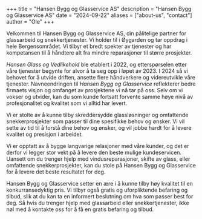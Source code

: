 +++
title = "Hansen Bygg og Glasservice AS"
description = "Hansen Bygg og Glasservice AS"
date = "2024-09-22"
aliases = ["about-us", "contact"]
author = "Ole"
+++

Velkommen til Hansen Bygg og Glasservice AS, din pålitelige partner for glassarbeid og snekkertjenester. Vi holder til i Øygarden og tar oppdrag i hele Bergensområdet. Vi tilbyr et bredt spekter av tjenester og har kompetansen til å håndtere alt fra mindre reparasjoner til større prosjekter. 

*Hansen Glass og Vedlikehold* ble etablert i 2022, og etterspørselen etter våre tjenester begynte for alvor å ta seg opp i løpet av 2023. I 2024 så vi behovet for å utvide driften, ansette flere håndverkere og videreutvikle våre tjenester. Navneendringen til *Hansen Bygg og Glasservice* reflekterer bedre firmaets visjon og omfanget av prosjektene vi nå tar på oss. Selv om vi vokser og utvider, kan du som kunde fortsatt forvente samme høye nivå av profesjonalitet og kvalitet som vi alltid har levert.

Vi er stolte av å kunne tilby skreddersydde glassløsninger og omfattende snekkerprosjekter som passer til dine spesifikke behov og ønsker. Vi vil sette av tid til å forstå dine behov og ønsker, og vil jobbe hardt for å levere kvalitet og presisjon i arbeidet.

Vi er opptatt av å bygge langvarige relasjoner med våre kunder, og det er derfor vi legger stor vekt på å levere den beste mulige kundeservicen. Uansett om du trenger hjelp med vindusreparasjoner, skifte av glass, eller omfattende snekkerprosjekter, kan du stole på Hansen Bygg og Glasservice for å levere det beste resultatet for deg.

Hansen Bygg og Glasservice setter en ære i å kunne tilby høy kvalitet til en konkurransedyktig pris. Vi tilbyr også gratis og uforpliktende befaring og tilbud, slik at du kan ta en informert beslutning om hva som passer best for deg. Så hvis du trenger hjelp med glassarbeid eller snekkertjenester, ikke nøl med å kontakte oss for å få en gratis befaring og tilbud.
